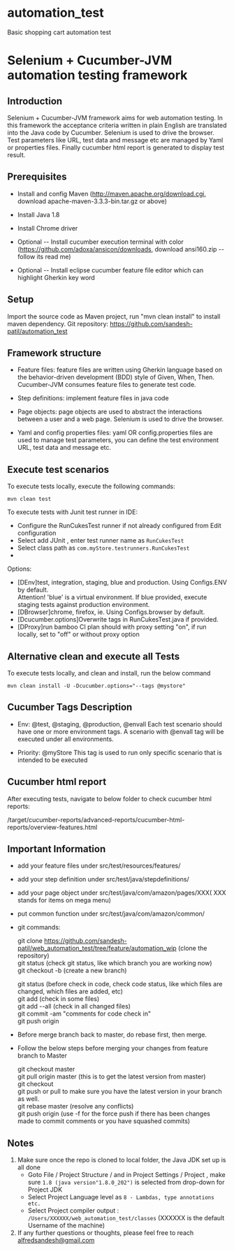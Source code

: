 # automation_test
Basic shopping cart automation test

Selenium + Cucumber-JVM automation testing framework
=============

Introduction
-----------

Selenium + Cucumber-JVM framework aims for web automation testing. In this framework the acceptance criteria written in plain English are translated into the Java code by Cucumber. Selenium is used to drive the browser. Test parameters like URL, test data and message etc are managed by Yaml or properties files. Finally cucumber html report is generated to display test result.

Prerequisites
-------------
* Install and config Maven (http://maven.apache.org/download.cgi, download apache-maven-3.3.3-bin.tar.gz or above)
* Install Java 1.8
* Install Chrome driver

* Optional -- Install cucumber execution terminal with color (https://github.com/adoxa/ansicon/downloads, download ansi160.zip  --follow its read me)
* Optional -- Install eclipse cucumber feature file editor which can highlight Gherkin key word
 
Setup
-----
Import the source code as Maven project, run "mvn clean install" to install maven dependency.
Git repository:  https://github.com/sandesh-patil/automation_test


Framework structure
------------------

* Feature files:  feature files are written using Gherkin language based on the behavior-driven development (BDD) style of Given, When, Then. Cucumber-JVM consumes feature files to generate test code.

* Step definitions: implement feature files in java code

* Page objects: page objects are used to abstract the interactions between a user and a web page. Selenium is used to drive the browser.

* Yaml and config properties files: yaml OR config.properties files are used to manage test parameters, you can define the test environment URL, test data and message etc.


Execute test scenarios
----------------------
To execute tests locally, execute the following commands: 

	mvn clean test
	
To execute tests with Junit test runner in IDE:
* 	Configure the RunCukesTest runner if not already configured from Edit configuration
*   Select add JUnit , enter test runner name as `RunCukesTest`
*   Select class path as `com.myStore.testrunners.RunCukesTest`
*   
	

Options:  
* [DEnv]test, integration, staging, blue and production. Using Configs.ENV by default.  
    	  Attention! 'blue' is a virtual environment. If blue provided, execute staging tests against production environment.  
* [DBrowser]chrome, firefox, ie. Using Configs.browser by default.  
* [Dcucumber.options]Overwrite tags in RunCukesTest.java if provided.  
* [DProxy]run bamboo CI plan should with proxy setting "on", if run locally, set to "off" or without proxy option

Alternative clean and execute all Tests
------------------------------------
To execute tests locally, and clean and install, run the below command

	mvn clean install -U -Dcucumber.options="--tags @mystore"

Cucumber Tags Description
------------------------
* Env: @test, @staging, @production, @envall
	Each test scenario should have one or more environment tags. A scenario with @envall tag will be executed under all environments.
	
* Priority: @myStore
	This tag is used to run only specific scenario that is intended to be executed
	


Cucumber html report
----------------------
After executing tests, navigate to below folder to check cucumber html reports: 

/target/cucumber-reports/advanced-reports/cucumber-html-reports/overview-features.html


Important Information
---------------------
* add your feature files under src/test/resources/features/
* add your step definition under src/test/java/stepdefinitions/
* add your page object under src/test/java/com/amazon/pages/XXX( XXX stands for items on mega menu)  
* put common function under src/test/java/com/amazon/common/
* git commands:
	
	git clone https://github.com/sandesh-patil/web_automation_test/tree/feature/automation_wip (clone the repository)  
	git status (check git status, like which branch you are working now)  
	git checkout -b <branch-name>  (create a new branch)  

	git status (before check in code, check code status, like which files are changed, which files are added, etc)  
	git add <files need to check in> (check in some files)  
	git add --all (check in all changed files)  
	git commit -am "comments for code check in"  
	git push origin <branch-name>  


* Before merge branch back to master, do rebase first, then merge.
* Follow the below steps before merging your changes from feature branch to Master  

	git checkout master  
	git pull origin master (this is to get the latest version from master)  
	git checkout <branch-name>  
	git push or pull to make sure you have the latest version in your branch as well.  
	git rebase master (resolve any conflicts)  
	git push origin <branch-name> (use -f for the force push if there has been changes made to commit comments or you have squashed commits)  


Notes
-----
1. Make sure once the repo is cloned to local folder, the Java JDK set up is all done
   * Goto File / Project Structure / and in Project Settings / Project , make sure `1.8 (java version"1.8.0_202")` is selected from drop-down for Project JDK
   * Select Project Language level as `8 - Lambdas, type annotations etc.`
   * Select Project compiler output : `/Users/XXXXXX/web_automation_test/classes` (XXXXXX is the default Username of the machine)
2. If any further questions or thoughts, please feel free to reach alfredsandesh@gmail.com 



